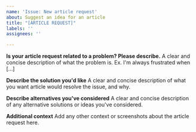 ```yaml
---
name: 'Issue: New article request'
about: Suggest an idea for an article
title: "[ARTICLE REQUEST]"
labels: ''
assignees: ''

---
```


**Is your article request related to a problem? Please describe.**
A clear and concise description of what the problem is. Ex. I'm always frustrated when [...]

**Describe the solution you'd like**
A clear and concise description of what you want article would resolve the issue, and why.

**Describe alternatives you've considered**
A clear and concise description of any alternative solutions or ideas you've considered.

**Additional context**
Add any other context or screenshots about the article request here.
